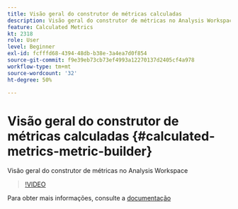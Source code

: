 ```yaml
---
title: Visão geral do construtor de métricas calculadas
description: Visão geral do construtor de métricas no Analysis Workspace
feature: Calculated Metrics
kt: 2318
role: User
level: Beginner
exl-id: fcfffd68-4394-48db-b38e-3a4ea7d0f854
source-git-commit: f9e39eb73cb73ef4993a12270137d2405cf4a978
workflow-type: tm+mt
source-wordcount: '32'
ht-degree: 50%

---
```


# Visão geral do construtor de métricas calculadas {#calculated-metrics-metric-builder}

Visão geral do construtor de métricas no Analysis Workspace

>[!VIDEO](https://video.tv.adobe.com/v/32601/?quality=12&learn=on&captions=por_br)

Para obter mais informações, consulte a [documentação](https://experienceleague.adobe.com/docs/analytics/components/calculated-metrics/calcmetric-workflow/cm-build-metrics.html?lang=pt-BR)
